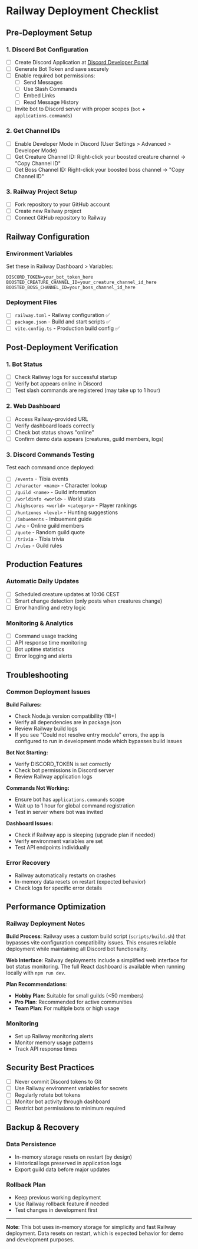 # Railway Deployment Checklist

## Pre-Deployment Setup

### 1. Discord Bot Configuration
- [ ] Create Discord Application at [Discord Developer Portal](https://discord.com/developers/applications)
- [ ] Generate Bot Token and save securely
- [ ] Enable required bot permissions:
  - [ ] Send Messages
  - [ ] Use Slash Commands  
  - [ ] Embed Links
  - [ ] Read Message History
- [ ] Invite bot to Discord server with proper scopes (`bot` + `applications.commands`)

### 2. Get Channel IDs
- [ ] Enable Developer Mode in Discord (User Settings > Advanced > Developer Mode)
- [ ] Get Creature Channel ID: Right-click your boosted creature channel → "Copy Channel ID"
- [ ] Get Boss Channel ID: Right-click your boosted boss channel → "Copy Channel ID"

### 3. Railway Project Setup
- [ ] Fork repository to your GitHub account
- [ ] Create new Railway project
- [ ] Connect GitHub repository to Railway

## Railway Configuration

### Environment Variables
Set these in Railway Dashboard > Variables:

```env
DISCORD_TOKEN=your_bot_token_here
BOOSTED_CREATURE_CHANNEL_ID=your_creature_channel_id_here
BOOSTED_BOSS_CHANNEL_ID=your_boss_channel_id_here
```

### Deployment Files
- [ ] `railway.toml` - Railway configuration ✅
- [ ] `package.json` - Build and start scripts ✅
- [ ] `vite.config.ts` - Production build config ✅

## Post-Deployment Verification

### 1. Bot Status
- [ ] Check Railway logs for successful startup
- [ ] Verify bot appears online in Discord
- [ ] Test slash commands are registered (may take up to 1 hour)

### 2. Web Dashboard
- [ ] Access Railway-provided URL
- [ ] Verify dashboard loads correctly
- [ ] Check bot status shows "online"
- [ ] Confirm demo data appears (creatures, guild members, logs)

### 3. Discord Commands Testing
Test each command once deployed:
- [ ] `/events` - Tibia events
- [ ] `/character <name>` - Character lookup
- [ ] `/guild <name>` - Guild information
- [ ] `/worldinfo <world>` - World stats
- [ ] `/highscores <world> <category>` - Player rankings
- [ ] `/huntzones <level>` - Hunting suggestions
- [ ] `/imbuements` - Imbuement guide
- [ ] `/who` - Online guild members
- [ ] `/quote` - Random guild quote
- [ ] `/trivia` - Tibia trivia
- [ ] `/rules` - Guild rules

## Production Features

### Automatic Daily Updates
- [ ] Scheduled creature updates at 10:06 CEST
- [ ] Smart change detection (only posts when creatures change)
- [ ] Error handling and retry logic

### Monitoring & Analytics
- [ ] Command usage tracking
- [ ] API response time monitoring
- [ ] Bot uptime statistics
- [ ] Error logging and alerts

## Troubleshooting

### Common Deployment Issues

**Build Failures:**
- Check Node.js version compatibility (18+)
- Verify all dependencies are in package.json
- Review Railway build logs
- If you see "Could not resolve entry module" errors, the app is configured to run in development mode which bypasses build issues

**Bot Not Starting:**
- Verify DISCORD_TOKEN is set correctly
- Check bot permissions in Discord server
- Review Railway application logs

**Commands Not Working:**
- Ensure bot has `applications.commands` scope
- Wait up to 1 hour for global command registration
- Test in server where bot was invited

**Dashboard Issues:**
- Check if Railway app is sleeping (upgrade plan if needed)
- Verify environment variables are set
- Test API endpoints individually

### Error Recovery
- Railway automatically restarts on crashes
- In-memory data resets on restart (expected behavior)
- Check logs for specific error details

## Performance Optimization

### Railway Deployment Notes

**Build Process**: Railway uses a custom build script (`scripts/build.sh`) that bypasses vite configuration compatibility issues. This ensures reliable deployment while maintaining all Discord bot functionality.

**Web Interface**: Railway deployments include a simplified web interface for bot status monitoring. The full React dashboard is available when running locally with `npm run dev`.

**Plan Recommendations**:
- **Hobby Plan**: Suitable for small guilds (<50 members)
- **Pro Plan**: Recommended for active communities  
- **Team Plan**: For multiple bots or high usage

### Monitoring
- Set up Railway monitoring alerts
- Monitor memory usage patterns
- Track API response times

## Security Best Practices

- [ ] Never commit Discord tokens to Git
- [ ] Use Railway environment variables for secrets
- [ ] Regularly rotate bot tokens
- [ ] Monitor bot activity through dashboard
- [ ] Restrict bot permissions to minimum required

## Backup & Recovery

### Data Persistence
- In-memory storage resets on restart (by design)
- Historical logs preserved in application logs
- Export guild data before major updates

### Rollback Plan
- Keep previous working deployment
- Use Railway rollback feature if needed
- Test changes in development first

---

**Note**: This bot uses in-memory storage for simplicity and fast Railway deployment. Data resets on restart, which is expected behavior for demo and development purposes.
